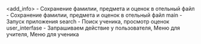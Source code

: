 <add_info> - Сохранение фамилии, предмета и оценок в отельный файл
<controller> - Сохранение фамилии, предмета и оценок в отельный файл
main - Запуск приложения
search - Поиск ученика, просмотр оценок
user_interfase - Запрашиваем действие у пользователя, Меню для учителя, Меню для ученика